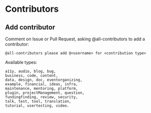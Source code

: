 # Contributors

## Add contributor

Comment on Issue or Pull Request, asking @all-contributors to add a contributor:

```shell
@all-contributors please add @<username> for <contribution type>
```

Available types:

```
a11y, audio, blog, bug,
business, code, content,
data, design, doc, eventorganizing,
example, financial, ideas, infra, 
maintenance, mentoring, platform, 
plugin, projectManagement, question,
fundingfinding, review, security, 
talk, test, tool, translation,
tutorial, usertesting, video.
```
